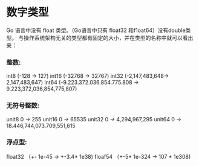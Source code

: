 # 数字类型

Go 语言中没有 float 类型。（Go语言中只有 float32 和f1oat64）没有double类型。
与操作系统架构无关的类型都有固定的大小，并在类型的名称中就可以看出来：

### 整数:
  int8 (-128 -> 127)
  int16 (-32768 -> 32767)
  int32 (-2,147,483,648-> 2,147,483,647)
  int64 (-9.223.372.036.854.775.808 -> 9.223,372,036,854,775,807)

### 无符号整数:
  unit8 0 -> 255
  unit16 0 -> 65535
  unit32 0 -> 4,294,967,295
  unit64 0 -> 18.446,744,073.709,551,615

### 浮点型:
  float32 （+- 1e-45 -> +-3.4* 1e38)
  floaf54 （+-5* 1e-324 -> 107 * 1e308)